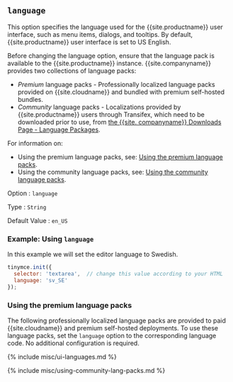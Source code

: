 ## `language`

This option specifies the language used for the {{site.productname}} user interface, such as menu items, dialogs, and tooltips. By default, {{site.productname}} user interface is set to US English.

Before changing the language option, ensure that the language pack is available to the {{site.productname}} instance. {{site.companyname}} provides two collections of language packs:

- _Premium_ language packs - Professionally localized language packs provided on {{site.cloudname}} and bundled with premium self-hosted bundles.
- _Community_ language packs - Localizations provided by {{site.productname}} users through Transifex, which need to be downloaded prior to use, from [the {{site. companyname}} Downloads Page - Language Packages]({{site.gettiny}}/language-packages/).

For information on:

- Using the premium language packs, see: [Using the premium language packs](#usingthepremiumlanguagepacks).
- Using the community language packs, see: [Using the community language packs](#usingthecommunitylanguagepacks).

Option
: `language`

Type
: `String`

Default Value
: `en_US`

### Example: Using `language`

In this example we will set the editor language to Swedish.

```js
tinymce.init({
  selector: 'textarea',  // change this value according to your HTML
  language: 'sv_SE'
});
```

### Using the premium language packs

The following professionally localized language packs are provided to paid {{site.cloudname}} and premium self-hosted deployments. To use these language packs, set the `language` option to the corresponding language code. No additional configuration is required.

{% include misc/ui-languages.md %}

{% include misc/using-community-lang-packs.md %}
